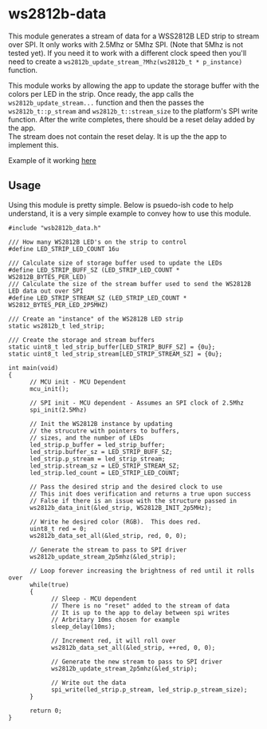 # ws2812b-data
This module generates a stream of data for a WSS2812B LED strip to stream over SPI.
It only works with 2.5Mhz or 5Mhz SPI.  (Note that 5Mhz is not tested yet).
If you need it to work with a different clock speed then you'll need to create a 
``` ws2812b_update_stream_?Mhz(ws2812b_t * p_instance) ``` function.

This module works by allowing the app to update the storage buffer with the colors per LED in the strip.
Once ready, the app calls the ```ws2812b_update_stream...``` function and then the passes the 
```ws2812b_t::p_stream``` and ```ws2812b_t::stream_size``` to the platform's SPI write function.
After the write completes, there should be a reset delay added by the app.  
The stream does not contain the reset delay.  It is up the the app to implement this.

Example of it working [here](https://www.youtube.com/watch?v=ARf2NLlesRc)

## Usage
Using this module is pretty simple.  Below is psuedo-ish code to help understand, it is a very simple example to convey how to use this module.

```
#include "wsb2812b_data.h"

/// How many WS2812B LED's on the strip to control
#define LED_STRIP_LED_COUNT 16u

/// Calculate size of storage buffer used to update the LEDs
#define LED_STRIP_BUFF_SZ (LED_STRIP_LED_COUNT * WS2812B_BYTES_PER_LED)
/// Calculate the size of the stream buffer used to send the WS2812B LED data out over SPI
#define LED_STRIP_STREAM_SZ (LED_STRIP_LED_COUNT * WS2812_BYTES_PER_LED_2P5MHZ)

/// Create an "instance" of the WS2812B LED strip
static ws2812b_t led_strip;

/// Create the storage and stream buffers
static uint8_t led_strip_buffer[LED_STRIP_BUFF_SZ] = {0u};
static uint8_t led_strip_stream[LED_STRIP_STREAM_SZ] = {0u};

int main(void)
{
      // MCU init - MCU Dependent
      mcu_init();
      
      // SPI init - MCU dependent - Assumes an SPI clock of 2.5Mhz
      spi_init(2.5Mhz)
    
      // Init the WS2812B instance by updating 
      // the strucutre with pointers to buffers, 
      // sizes, and the number of LEDs
      led_strip.p_buffer = led_strip_buffer;
      led_strip.buffer_sz = LED_STRIP_BUFF_SZ;
      led_strip.p_stream = led_strip_stream;
      led_strip.stream_sz = LED_STRIP_STREAM_SZ;
      led_strip.led_count = LED_STRIP_LED_COUNT;
    
      // Pass the desired strip and the desired clock to use
      // This init does verification and returns a true upon success
      // False if there is an issue with the structure passed in
      ws2812b_data_init(&led_strip, WS2812B_INIT_2p5MHz);
    
      // Write he desired color (RGB).  This does red.
      uint8_t red = 0;
      ws2812b_data_set_all(&led_strip, red, 0, 0);
      
      // Generate the stream to pass to SPI driver
      ws2812b_update_stream_2p5mhz(&led_strip);
      
      // Loop forever increasing the brightness of red until it rolls over
      while(true)
      {
            // Sleep - MCU dependent
            // There is no "reset" added to the stream of data
            // It is up to the app to delay between spi writes
            // Arbritary 10ms chosen for example
            sleep_delay(10ms); 
              
            // Increment red, it will roll over 
            ws2812b_data_set_all(&led_strip, ++red, 0, 0);
              
            // Generate the new stream to pass to SPI driver
            ws2812b_update_stream_2p5mhz(&led_strip);
              
            // Write out the data
            spi_write(led_strip.p_stream, led_strip.p_stream_size);
      }
      
      return 0;
}
```

